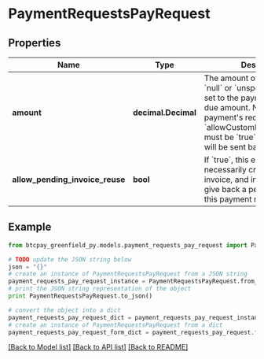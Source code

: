 # PaymentRequestsPayRequest


## Properties
Name | Type | Description | Notes
------------ | ------------- | ------------- | -------------
**amount** | **decimal.Decimal** | The amount of the invoice. If &#x60;null&#x60; or &#x60;unspecified&#x60;, it will be set to the payment request&#39;s due amount. Note that the payment&#39;s request &#x60;allowCustomPaymentAmounts&#x60; must be &#x60;true&#x60;, or a 422 error will be sent back.&#39; | [optional] 
**allow_pending_invoice_reuse** | **bool** | If &#x60;true&#x60;, this endpoint will not necessarily create a new invoice, and instead attempt to give back a pending one for this payment request. | [optional] [default to False]

## Example

```python
from btcpay_greenfield_py.models.payment_requests_pay_request import PaymentRequestsPayRequest

# TODO update the JSON string below
json = "{}"
# create an instance of PaymentRequestsPayRequest from a JSON string
payment_requests_pay_request_instance = PaymentRequestsPayRequest.from_json(json)
# print the JSON string representation of the object
print PaymentRequestsPayRequest.to_json()

# convert the object into a dict
payment_requests_pay_request_dict = payment_requests_pay_request_instance.to_dict()
# create an instance of PaymentRequestsPayRequest from a dict
payment_requests_pay_request_form_dict = payment_requests_pay_request.from_dict(payment_requests_pay_request_dict)
```
[[Back to Model list]](../README.md#documentation-for-models) [[Back to API list]](../README.md#documentation-for-api-endpoints) [[Back to README]](../README.md)


